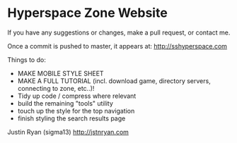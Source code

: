 # Hyperspace Zone Website
If you have any suggestions or changes, make a pull request, or contact me.

Once a commit is pushed to master, it appears at: http://sshyperspace.com

Things to do:
- MAKE MOBILE STYLE SHEET
- MAKE A FULL TUTORIAL (incl. download game, directory servers, connecting to zone, etc..)!
- Tidy up code / compress where relevant
- build the remaining "tools" utility
- touch up the style for the top navigation
- finish styling the search results page

Justin Ryan (sigma13)
http://jstnryan.com